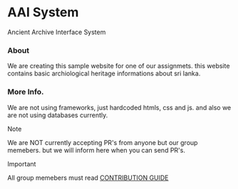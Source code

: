 # AAI System
Ancient Archive Interface System

### About
We are creating this sample website for one of our assignmets. this website contains basic archiological heritage informations about sri lanka.

### More Info.
We are not using  frameworks, just hardcoded htmls, css and js. and also we are not using databases currently.

> [!NOTE]  
> We are NOT currently accepting PR's from anyone but our group memebers. but we will inform here when you can send PR's.

> [!IMPORTANT]  
> All group memebers must read [CONTRIBUTION GUIDE](.github/CONTRIBUTING.md)
